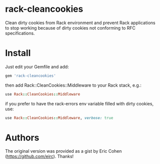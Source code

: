 rack-cleancookies
=================

Clean dirty cookies from Rack environment and prevent Rack applications to stop working because of dirty cookies not conforming to RFC specifications.

Install
=======

Just edit your Gemfile and add:

```ruby
gem 'rack-cleancookies'
```

then add Rack::CleanCookies::Middleware to your Rack stack, e.g.:

```ruby
use Rack::CleanCookies::Middleware
```

if you prefer to have the rack-errors env variable filled with dirty cookies, use:

```ruby
use Rack::CleanCookies::Middleware, verbose: true
```


Authors
=======
The original version was provided as a gist by Eric Cohen (https://github.com/eirc). Thanks!
